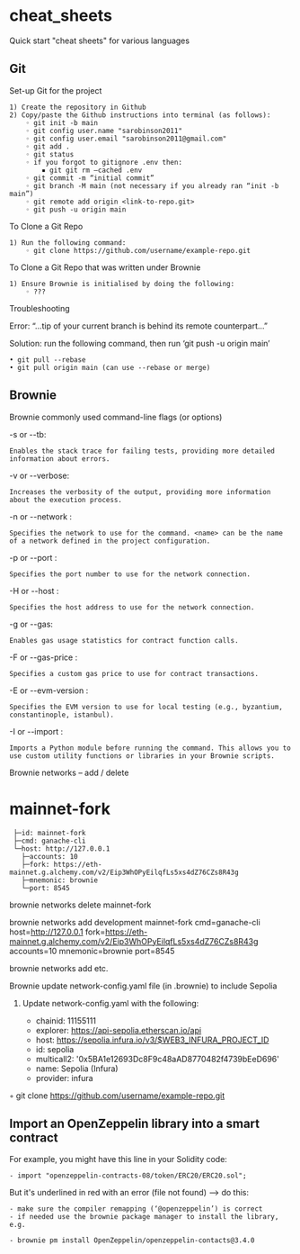 # cheat_sheets
Quick start "cheat sheets" for various languages

## Git

Set-up Git for the project

    1) Create the repository in Github
    2) Copy/paste the Github instructions into terminal (as follows):
        ◦ git init -b main
        ◦ git config user.name "sarobinson2011"
        ◦ git config user.email "sarobinson2011@gmail.com"
        ◦ git add .
        ◦ git status
        ◦ if you forgot to gitignore .env then:
            ▪ git git rm –cached .env
        ◦ git commit -m “initial commit”
        ◦ git branch -M main (not necessary if you already ran “init -b main”)
        ◦ git remote add origin <link-to-repo.git>
        ◦ git push -u origin main

To Clone a Git Repo

    1) Run the following command:
        ◦ git clone https://github.com/username/example-repo.git

To Clone a Git Repo that was written under Brownie

    1) Ensure Brownie is initialised by doing the following:
        ◦ ???

Troubleshooting

Error: “...tip of your current branch is behind its remote counterpart…”

Solution: run the following command, then run ‘git push -u origin main’ 

    • git pull --rebase
    • git pull origin main (can use --rebase or merge)

## Brownie

Brownie commonly used command-line flags (or options) 

-s or --tb: 

	Enables the stack trace for failing tests, providing more detailed information about errors.
    
-v or --verbose: 

	Increases the verbosity of the output, providing more information about the execution process.
    
-n or --network <name>: 

	Specifies the network to use for the command. <name> can be the name of a network defined in the project configuration.



-p or --port <port>: 

	Specifies the port number to use for the network connection.

-H or --host <host>: 

	Specifies the host address to use for the network connection.

-g or --gas: 

	Enables gas usage statistics for contract function calls.

-F or --gas-price <price>: 

	Specifies a custom gas price to use for contract transactions.

-E or --evm-version <version>: 

	Specifies the EVM version to use for local testing (e.g., byzantium, constantinople, istanbul).
    
-I or --import <module>: 

	Imports a Python module before running the command. This allows you to use custom utility functions or libraries in your Brownie scripts.




Brownie networks – add / delete


# mainnet-fork
     ├─id: mainnet-fork
     ├─cmd: ganache-cli
     └─host: http://127.0.0.1
       ├─accounts: 10
       ├─fork: https://eth-mainnet.g.alchemy.com/v2/Eip3WhOPyEilqfLs5xs4dZ76CZs8R43g
       ├─mnemonic: brownie
       └─port: 8545

brownie networks delete mainnet-fork

brownie networks add development mainnet-fork cmd=ganache-cli host=http://127.0.0.1 fork=https://eth-mainnet.g.alchemy.com/v2/Eip3WhOPyEilqfLs5xs4dZ76CZs8R43g accounts=10 mnemonic=brownie port=8545

brownie networks add <development OR mainnet> <id> <cmd> <host> etc.


Brownie update network-config.yaml file (in .brownie) to include Sepolia

1) Update network-config.yaml with the following:
   
	- chainid: 11155111
	- explorer: https://api-sepolia.etherscan.io/api
	- host: https://sepolia.infura.io/v3/$WEB3_INFURA_PROJECT_ID
	- id: sepolia
	- multicall2: '0x5BA1e12693Dc8F9c48aAD8770482f4739bEeD696'
	- name: Sepolia (Infura)
	- provider: infura


 ◦ git clone https://github.com/username/example-repo.git



## Import an OpenZeppelin library into a smart contract

For example, you might have this line in your Solidity code:
   
	- import "openzeppelin-contracts-08/token/ERC20/ERC20.sol";

But it's underlined in red with an error (file not found) --> do this:

	- make sure the compiler remapping (‘@openzeppelin’) is correct
	- if needed use the brownie package manager to install the library, e.g.
 
 	- brownie pm install OpenZeppelin/openzeppelin-contacts@3.4.0
	

 

 


